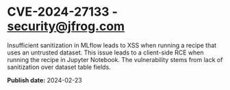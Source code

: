 # CVE-2024-27133 - security@jfrog.com

Insufficient sanitization in MLflow leads to XSS when running a recipe that uses an untrusted dataset. This issue leads to a client-side RCE when running the recipe in Jupyter Notebook. The vulnerability stems from lack of sanitization over dataset table fields.

**Publish date:** 2024-02-23
